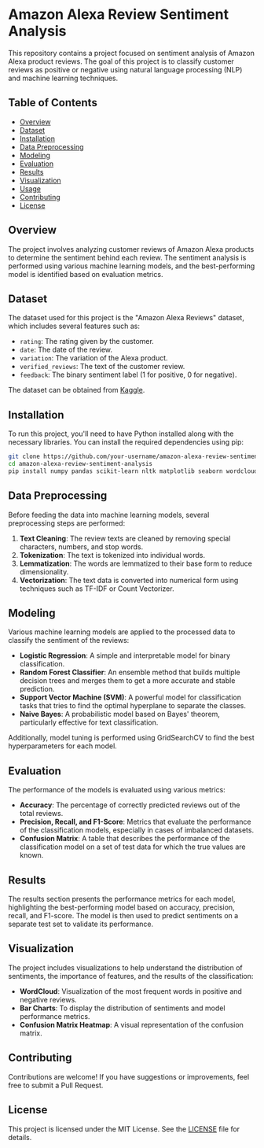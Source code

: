 

# Amazon Alexa Review Sentiment Analysis

This repository contains a project focused on sentiment analysis of Amazon Alexa product reviews. The goal of this project is to classify customer reviews as positive or negative using natural language processing (NLP) and machine learning techniques.

## Table of Contents

- [Overview](#overview)
- [Dataset](#dataset)
- [Installation](#installation)
- [Data Preprocessing](#data-preprocessing)
- [Modeling](#modeling)
- [Evaluation](#evaluation)
- [Results](#results)
- [Visualization](#visualization)
- [Usage](#usage)
- [Contributing](#contributing)
- [License](#license)

## Overview

The project involves analyzing customer reviews of Amazon Alexa products to determine the sentiment behind each review. The sentiment analysis is performed using various machine learning models, and the best-performing model is identified based on evaluation metrics.

## Dataset

The dataset used for this project is the "Amazon Alexa Reviews" dataset, which includes several features such as:

- `rating`: The rating given by the customer.
- `date`: The date of the review.
- `variation`: The variation of the Alexa product.
- `verified_reviews`: The text of the customer review.
- `feedback`: The binary sentiment label (1 for positive, 0 for negative).

The dataset can be obtained from [Kaggle](https://www.kaggle.com/sid321axn/amazon-alexa-reviews).

## Installation

To run this project, you'll need to have Python installed along with the necessary libraries. You can install the required dependencies using pip:

```bash
git clone https://github.com/your-username/amazon-alexa-review-sentiment-analysis.git
cd amazon-alexa-review-sentiment-analysis
pip install numpy pandas scikit-learn nltk matplotlib seaborn wordcloud
```

## Data Preprocessing

Before feeding the data into machine learning models, several preprocessing steps are performed:

1. **Text Cleaning**: The review texts are cleaned by removing special characters, numbers, and stop words.
2. **Tokenization**: The text is tokenized into individual words.
3. **Lemmatization**: The words are lemmatized to their base form to reduce dimensionality.
4. **Vectorization**: The text data is converted into numerical form using techniques such as TF-IDF or Count Vectorizer.

## Modeling

Various machine learning models are applied to the processed data to classify the sentiment of the reviews:

- **Logistic Regression**: A simple and interpretable model for binary classification.
- **Random Forest Classifier**: An ensemble method that builds multiple decision trees and merges them to get a more accurate and stable prediction.
- **Support Vector Machine (SVM)**: A powerful model for classification tasks that tries to find the optimal hyperplane to separate the classes.
- **Naive Bayes**: A probabilistic model based on Bayes' theorem, particularly effective for text classification.

Additionally, model tuning is performed using GridSearchCV to find the best hyperparameters for each model.

## Evaluation

The performance of the models is evaluated using various metrics:

- **Accuracy**: The percentage of correctly predicted reviews out of the total reviews.
- **Precision, Recall, and F1-Score**: Metrics that evaluate the performance of the classification models, especially in cases of imbalanced datasets.
- **Confusion Matrix**: A table that describes the performance of the classification model on a set of test data for which the true values are known.

## Results

The results section presents the performance metrics for each model, highlighting the best-performing model based on accuracy, precision, recall, and F1-score. The model is then used to predict sentiments on a separate test set to validate its performance.

## Visualization

The project includes visualizations to help understand the distribution of sentiments, the importance of features, and the results of the classification:

- **WordCloud**: Visualization of the most frequent words in positive and negative reviews.
- **Bar Charts**: To display the distribution of sentiments and model performance metrics.
- **Confusion Matrix Heatmap**: A visual representation of the confusion matrix.



## Contributing

Contributions are welcome! If you have suggestions or improvements, feel free to submit a Pull Request.

## License

This project is licensed under the MIT License. See the [LICENSE](LICENSE) file for details.


